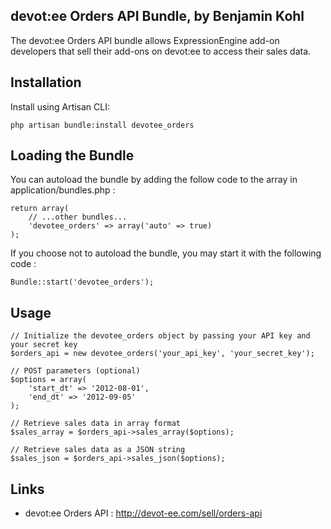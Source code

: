 ## devot:ee Orders API Bundle, by Benjamin Kohl

The devot:ee Orders API bundle allows ExpressionEngine add-on developers that sell their add-ons on devot:ee to access their sales data.

## Installation

Install using Artisan CLI:

	php artisan bundle:install devotee_orders

## Loading the Bundle

You can autoload the bundle by adding the follow code to the array in application/bundles.php :

	return array(
		// ...other bundles...
		'devotee_orders' => array('auto' => true)
	);

If you choose not to autoload the bundle, you may start it with the following code :

	Bundle::start('devotee_orders');

## Usage

	// Initialize the devotee_orders object by passing your API key and your secret key
	$orders_api = new devotee_orders('your_api_key', 'your_secret_key');
		
	// POST parameters (optional)
	$options = array(
		'start_dt' => '2012-08-01',
		'end_dt' => '2012-09-05'
	);
		
	// Retrieve sales data in array format
	$sales_array = $orders_api->sales_array($options);
		
	// Retrieve sales data as a JSON string
	$sales_json = $orders_api->sales_json($options);

## Links

- devot:ee Orders API : http://devot-ee.com/sell/orders-api
